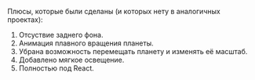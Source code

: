 Плюсы, которые были сделаны (и которых нету в аналогичных проектах):
1. Отсуствие заднего фона.
2. Анимация плавного вращения планеты.
3. Убрана возможность перемещать планету и изменять её масштаб.
4. Добавлено мягкое освещение.
5. Полностью под React.
